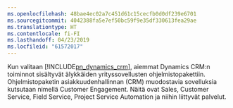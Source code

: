 ```yaml
---
ms.openlocfilehash: 48bae4ec02a7c451d61c15cecfb0d0df239e6701
ms.sourcegitcommit: 4042388fa5e7ef50bc59f9e35df330613fea29ae
ms.translationtype: HT
ms.contentlocale: fi-FI
ms.lasthandoff: 04/23/2019
ms.locfileid: "61572017"
---
```

Kun valitaan [!INCLUDE[pn_dynamics_crm](pn-dynamics-crm.md)], aiemmat Dynamics CRM:n toiminnot sisältyvät älykkäiden yrityssovellusten ohjelmistopakettiin. Ohjelmistopaketin asiakkuudenhallinnan (CRM) muodostavia sovelluksia kutsutaan nimellä Customer Engagement. Näitä ovat Sales, Customer Service, Field Service, Project Service Automation ja niihin liittyvät palvelut.
